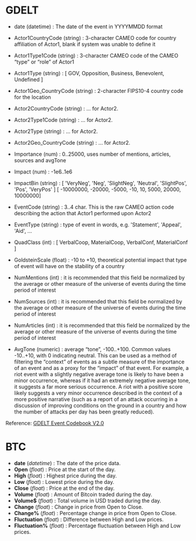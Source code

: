 # GDELT

- date (datetime) : The date of the event in YYYYMMDD format


- Actor1CountryCode (string) : 3-character CAMEO code for country affiliation of Actor1, blank if system was unable to define it  

- Actor1Type1Code (string) : 3-character CAMEO code of the CAMEO “type” or “role” of Actor1

- Actor1Type (string) : [ GOV, Opposition, Business, Benevolent, Undefined ]

- Actor1Geo_CountryCode (string) : 2-character FIPS10-4 country code for the location


- Actor2CountryCode (string) : ... for Actor2.  

- Actor2Type1Code (string) : ... for Actor2.

- Actor2Type (string) : ... for Actor2.

- Actor2Geo_CountryCode (string) : ... for Actor2.  


- Importance (num) : 0..25000, uses number of mentions, articles, sources and avgTone

- Impact (num) : -1e6..1e6

- ImpactBin (string) : 
	[          'VeryNeg',   'Neg',    'SlightNeg', 'Neutral', 'SlightPos',  'Pos',    'VeryPos'       ]
	[ -10000000,      -20000,    -5000,         -10,        10,          5000,   20000,       10000000]


- EventCode (string) : 3..4 char. This is the raw CAMEO action code describing the action that Actor1 performed upon Actor2

- EventType (string) : type of event in words, e.g. 'Statement', 'Appeal', 'Aid', ...

- QuadClass (int) : [ VerbalCoop, MaterialCoop, VerbalConf, MaterialConf ]

- GoldsteinScale (float) : -10 to +10, theoretical potential impact that type of event will have on the stability of a country

- NumMentions (int) : it is recommended that this field be normalized by the average or other measure of the universe of events during the time period of interest

- NumSources (int) : it is recommended that this field be normalized by the average or other measure of the universe of events during the time period of interest

- NumArticles (int) : it is recommended that this field be normalized by the average or other measure of the universe of events during the time period of interest

- AvgTone (numeric) : average “tone”, -100..+100. Common values -10..+10, with 0 indicating neutral. This can be used as a method of filtering the “context” of events as a subtle measure of the importance of an event and as a proxy for the “impact” of that event. For example, a riot event with a slightly negative average tone is likely to have been a minor occurrence, whereas if it had an extremely negative average tone, it suggests a far more serious occurrence. A riot with a positive score likely suggests a very minor  occurrence described in the context of a more positive narrative (such as a report of an attack occurring in a discussion of improving conditions on the ground in a country and how the number of attacks per day has been greatly reduced).  

Reference: [GDELT Event Codebook V2.0](http://data.gdeltproject.org/documentation/GDELT-Event_Codebook-V2.0.pdf)




# BTC
- **date** (*datetime*) : The date of the price data.
- **Open** (*float*) : Price at the start of the day.
- **High** (*float*) : Highest price during the day.
- **Low** (*float*) : Lowest price during the day.
- **Close** (*float*) : Price at the end of the day.
- **Volume** (*float*) : Amount of Bitcoin traded during the day.
- **Volume$** (*float*) : Total volume in USD traded during the day.
- **Change** (*float*) : Change in price from Open to Close.
- **Change%** (*float*) : Percentage change in price from Open to Close.
- **Fluctuation** (*float*) : Difference between High and Low prices.
- **Fluctuation%** (*float*) : Percentage fluctuation between High and Low prices.